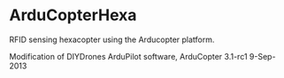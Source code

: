 ArduCopterHexa
==============

RFID sensing hexacopter using the Arducopter platform.

Modification of DIYDrones ArduPilot software, ArduCopter 3.1-rc1 9-Sep-2013
